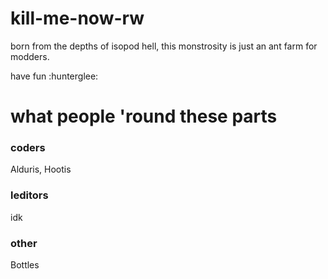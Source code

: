 # kill-me-now-rw
born from the depths of isopod hell, this monstrosity is just an ant farm for modders.

have fun :hunterglee:

# what people 'round these parts
### coders
Alduris,
Hootis
### leditors
idk
### other
Bottles
